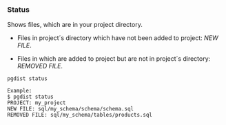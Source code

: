 ### Status

Shows files, which are in your project directory.

- Files in project´s directory which have not been added to project: *NEW FILE*.

- Files in which are added to project but are not in project´s directory: *REMOVED FILE*.

```
pgdist status

Example:
$ pgdist status
PROJECT: my_project
NEW FILE: sql/my_schema/schema/schema.sql
REMOVED FILE: sql/my_schema/tables/products.sql
```
